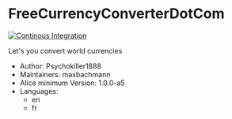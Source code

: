 # FreeCurrencyConverterDotCom

[![Continous Integration](https://gitlab.com/project-alice-assistant/skills/skill_FreeCurrencyConverterDotCom/badges/master/pipeline.svg)](https://gitlab.com/project-alice-assistant/skills/skill_FreeCurrencyConverterDotCom/pipelines/latest)

Let's you convert world currencies

- Author: Psychokiller1888
- Maintainers: maxbachmann
- Alice minimum Version: 1.0.0-a5
- Languages:
  - en
  - fr
